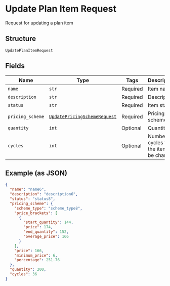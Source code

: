 
# Update Plan Item Request

Request for updating a plan item

## Structure

`UpdatePlanItemRequest`

## Fields

| Name | Type | Tags | Description |
|  --- | --- | --- | --- |
| `name` | `str` | Required | Item name |
| `description` | `str` | Required | Description |
| `status` | `str` | Required | Item status |
| `pricing_scheme` | [`UpdatePricingSchemeRequest`](../../doc/models/update-pricing-scheme-request.md) | Required | Pricing scheme |
| `quantity` | `int` | Optional | Quantity |
| `cycles` | `int` | Optional | Number of cycles that the item will be charged |

## Example (as JSON)

```json
{
  "name": "name6",
  "description": "description6",
  "status": "status8",
  "pricing_scheme": {
    "scheme_type": "scheme_type8",
    "price_brackets": [
      {
        "start_quantity": 144,
        "price": 174,
        "end_quantity": 152,
        "overage_price": 166
      }
    ],
    "price": 166,
    "minimum_price": 6,
    "percentage": 251.76
  },
  "quantity": 200,
  "cycles": 36
}
```

